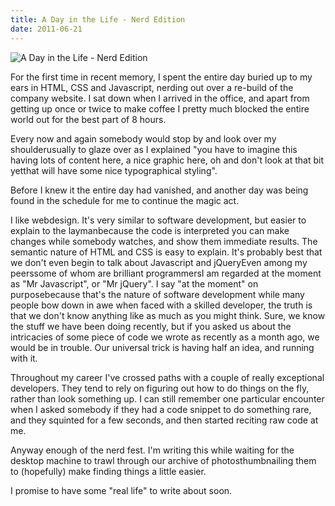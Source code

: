 ```yaml
---
title: A Day in the Life - Nerd Edition
date: 2011-06-21
---
```


![A Day in the Life - Nerd Edition](https://source.unsplash.com/FHnnjk1Yj7Y/1600x900)

For the first time in recent memory, I spent the entire day buried up to my ears in HTML, CSS and Javascript, nerding out over a re-build of the company website. I sat down when I arrived in the office, and apart from getting up once or twice to make coffee I pretty much blocked the entire world out for the best part of 8 hours.

Every now and again somebody would stop by and look over my shoulderusually to glaze over as I explained "you have to imagine this having lots of content here, a nice graphic here, oh and don't look at that bit yetthat will have some nice typographical styling".

Before I knew it the entire day had vanished, and another day was being found in the schedule for me to continue the magic act.

I like webdesign. It's very similar to software development, but easier to explain to the laymanbecause the code is interpreted you can make changes while somebody watches, and show them immediate results. The semantic nature of HTML and CSS is easy to explain. It's probably best that we don't even begin to talk about Javascript and jQueryEven among my peerssome of whom are brilliant programmersI am regarded at the moment as "Mr Javascript", or "Mr jQuery". I say "at the moment" on purposebecause that's the nature of software development while many people bow down in awe when faced with a skilled developer, the truth is that we don't know anything like as much as you might think. Sure, we know the stuff we have been doing recently, but if you asked us about the intricacies of some piece of code we wrote as recently as a month ago, we would be in trouble. Our universal trick is having half an idea, and running with it.

Throughout my career I've crossed paths with a couple of really exceptional developers. They tend to rely on figuring out how to do things on the fly, rather than look something up. I can still remember one particular encounter when I asked somebody if they had a code snippet to do something rare, and they squinted for a few seconds, and then started reciting raw code at me.

Anyway enough of the nerd fest. I'm writing this while waiting for the desktop machine to trawl through our archive of photosthumbnailing them to (hopefully) make finding things a little easier.

I promise to have some "real life" to write about soon.
